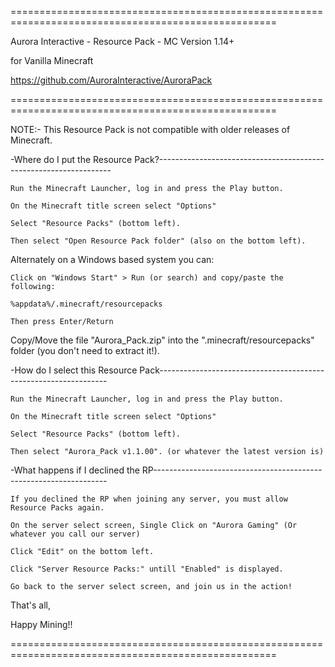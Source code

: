 ====================================================================================================

Aurora Interactive - Resource Pack - MC Version 1.14+

for Vanilla Minecraft

https://github.com/AuroraInteractive/AuroraPack

====================================================================================================

NOTE:- This Resource Pack is not compatible with older releases of Minecraft.



-Where do I put the Resource Pack?------------------------------------------------------------------

    Run the Minecraft Launcher, log in and press the Play button.

    On the Minecraft title screen select "Options"

    Select "Resource Packs" (bottom left).

    Then select "Open Resource Pack folder" (also on the bottom left).


Alternately on a Windows based system you can:

    Click on "Windows Start" > Run (or search) and copy/paste the following:

    %appdata%/.minecraft/resourcepacks
    
    Then press Enter/Return


Copy/Move the file "Aurora_Pack.zip" into the ".minecraft/resourcepacks" folder (you don't
need to extract it!).


-How do I select this Resource Pack-----------------------------------------------------------------

    Run the Minecraft Launcher, log in and press the Play button.

    On the Minecraft title screen select "Options"

    Select "Resource Packs" (bottom left).

    Then select "Aurora_Pack v1.1.00". (or whatever the latest version is)


-What happens if I declined the RP------------------------------------------------------------------

    If you declined the RP when joining any server, you must allow Resource Packs again.
    
    On the server select screen, Single Click on "Aurora Gaming" (Or whatever you call our server)
    
    Click "Edit" on the bottom left.
    
    Click "Server Resource Packs:" untill "Enabled" is displayed.
    
    Go back to the server select screen, and join us in the action!


That's all,

Happy Mining!!



====================================================================================================